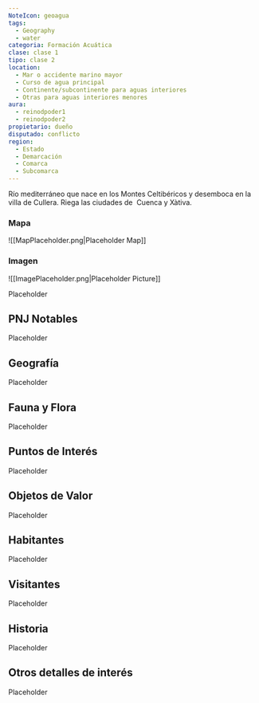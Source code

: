 ```yaml
---
NoteIcon: geoagua
tags:
  - Geography 
  - water
categoria: Formación Acuática
clase: clase 1
tipo: clase 2
location: 
  - Mar o accidente marino mayor
  - Curso de agua principal
  - Continente/subcontinente para aguas interiores
  - Otras para aguas interiores menores
aura:
  - reinodpoder1
  - reinodpoder2
propietario: dueño
disputado: conflicto
region:
  - Estado 
  - Demarcación
  - Comarca
  - Subcomarca
---
```





 <section class="wa-section main-content"><p>Río mediterráneo que nace en los <span class="article-link article-explorer-link entity-link wa-link" data-article-privacy="public" data-article-id="2ea4c137-062c-4eff-806d-a2f3d6479d8f" data-template-type="location" data-article="2ea4c137-062c-4eff-806d-a2f3d6479d8f">Montes Celtibéricos</span> y desemboca en la villa de <span class="article-link article-explorer-link entity-link wa-link" data-article-privacy="public" data-article-id="27b55d14-4005-420f-933f-6c85b845af73" data-template-type="settlement" data-article="27b55d14-4005-420f-933f-6c85b845af73">Cullera</span>. Riega las ciudades de  <span class="article-link article-explorer-link entity-link wa-link" data-article-privacy="public" data-article-id="5ddc81cd-d4cc-4a5c-aac2-c5ef3fdbe6d8" data-template-type="settlement" data-article="5ddc81cd-d4cc-4a5c-aac2-c5ef3fdbe6d8">Cuenca</span> y <span class="article-link article-explorer-link entity-link wa-link" data-article-privacy="public" data-article-id="521bfbf8-27b0-46cc-baa8-0ebe2b4a8640" data-template-type="settlement" data-article="521bfbf8-27b0-46cc-baa8-0ebe2b4a8640">Xàtiva</span>.</p></section>   

### Mapa
![[MapPlaceholder.png|Placeholder Map]]

### Imagen
![[ImagePlaceholder.png|Placeholder Picture]]

Placeholder

## PNJ Notables
Placeholder

## Geografía
Placeholder

## Fauna y Flora
Placeholder

## Puntos de Interés
Placeholder

## Objetos de Valor
Placeholder

## Habitantes
Placeholder

## Visitantes
Placeholder

## Historia
Placeholder

## Otros detalles de interés
Placeholder

